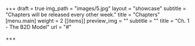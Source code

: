 +++
draft = true
img_path = "images/5.jpg"
layout = "showcase"
subtitle = "Chapters will be released every other week."
title = "Chapters"
[menu.main]
weight = 2
[[items]]
preview_img = ""
subtitle = ""
title = "Ch. 1 - The B2D Model"
url = "#"

+++
